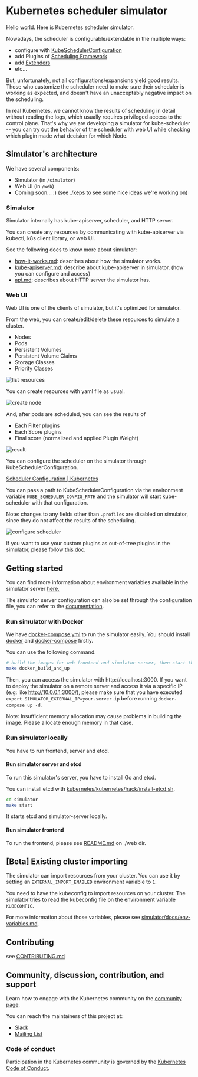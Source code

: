 # Kubernetes scheduler simulator

Hello world. Here is Kubernetes scheduler simulator.

Nowadays, the scheduler is configurable/extendable in the multiple ways:
- configure with [KubeSchedulerConfiguration](https://kubernetes.io/docs/reference/scheduling/config/)
- add Plugins of [Scheduling Framework](https://kubernetes.io/docs/concepts/scheduling-eviction/scheduling-framework/)
- add [Extenders](https://github.com/kubernetes/enhancements/tree/5320deb4834c05ad9fb491dcd361f952727ece3e/keps/sig-scheduling/1819-scheduler-extender)
- etc...

But, unfortunately, not all configurations/expansions yield good results.
Those who customize the scheduler need to make sure their scheduler is working as expected, and doesn't have an unacceptably negative impact on the scheduling.

In real Kubernetes, we cannot know the results of scheduling in detail without reading the logs, which usually requires privileged access to the control plane.
That's why we are developing a simulator for kube-scheduler -- you can try out the behavior of the scheduler with web UI while checking which plugin made what decision for which Node.

## Simulator's architecture

We have several components:
- Simulator (in `/simulator`)
- Web UI (in `/web`)
- Coming soon... :)  (see [./keps](./keps) to see some nice ideas we're working on)

### Simulator

Simulator internally has kube-apiserver, scheduler, and HTTP server.

You can create any resources by communicating with kube-apiserver via kubectl, k8s client library, or web UI.

See the following docs to know more about simulator:
- [how-it-works.md](simulator/docs/how-it-works.md): describes about how the simulator works.
- [kube-apiserver.md](simulator/docs/kube-apiserver.md): describe about kube-apiserver in simulator. (how you can configure and access)
- [api.md](simulator/docs/api.md): describes about HTTP server the simulator has.

### Web UI

Web UI is one of the clients of simulator, but it's optimized for simulator.

From the web, you can create/edit/delete these resources to simulate a cluster.

- Nodes
- Pods
- Persistent Volumes
- Persistent Volume Claims
- Storage Classes
- Priority Classes

![list resources](simulator/docs/images/resources.png)

You can create resources with yaml file as usual.

![create node](simulator/docs/images/create-node.png)

And, after pods are scheduled, you can see the results of

- Each Filter plugins
- Each Score plugins
- Final score (normalized and applied Plugin Weight)

![result](simulator/docs/images/result.jpg)

You can configure the scheduler on the simulator through KubeSchedulerConfiguration.

[Scheduler Configuration | Kubernetes](https://kubernetes.io/docs/reference/scheduling/config/)

You can pass a path to KubeSchedulerConfiguration via the environment variable `KUBE_SCHEDULER_CONFIG_PATH` and the simulator will start kube-scheduler with that configuration.

Note: changes to any fields other than `.profiles` are disabled on simulator, since they do not affect the results of the scheduling.

![configure scheduler](simulator/docs/images/schedulerconfiguration.png)

If you want to use your custom plugins as out-of-tree plugins in the simulator, please follow [this doc](simulator/docs/how-to-use-custom-plugins/README.md).

## Getting started

You can find more information about environment variables available in the simulator server
[here.](./simulator/docs/environment-variables.md)


The simulator server configuration can also be set through the configuration file, 
you can refer to the [documentation](./simulator/docs/simulator-server-config.md).

### Run simulator with Docker

We have [docker-compose.yml](docker-compose.yml) to run the simulator easily. You should install [docker](https://docs.docker.com/engine/install/) and [docker-compose](https://docker-docs.netlify.app/compose/install/) firstly.

You can use the following command.

```bash
# build the images for web frontend and simulator server, then start the containers.
make docker_build_and_up
```

Then, you can access the simulator with http://localhost:3000. If you want to deploy the simulator on a remote server and access it via a specific IP (e.g: like http://10.0.0.1:3000/), please make sure that you have executed `export SIMULATOR_EXTERNAL_IP=your.server.ip` before running `docker-compose up -d`.

Note: Insufficient memory allocation may cause problems in building the image.
Please allocate enough memory in that case.

### Run simulator locally

You have to run frontend, server and etcd.

#### Run simulator server and etcd

To run this simulator's server, you have to install Go and etcd.

You can install etcd with [kubernetes/kubernetes/hack/install-etcd.sh](https://github.com/kubernetes/kubernetes/blob/master/hack/install-etcd.sh).

```bash
cd simulator
make start
```

It starts etcd and simulator-server locally.

#### Run simulator frontend

To run the frontend, please see [README.md](web/README.md) on ./web dir.

## [Beta] Existing cluster importing


The simulator can import resources from your cluster.
You can use it by setting an `EXTERNAL_IMPORT_ENABLED` environment variable to `1`.

You need to have the kubeconfig to import resources on your cluster.
The simulator tries to read the kubeconfig file on the environment variable `KUBECONFIG`.

For more information about those variables, please see [simulator/docs/env-variables.md](simulator/docs/env-variables.md).

## Contributing

see [CONTRIBUTING.md](CONTRIBUTING.md)

## Community, discussion, contribution, and support

Learn how to engage with the Kubernetes community on the [community page](http://kubernetes.io/community/).

You can reach the maintainers of this project at:

- [Slack](http://slack.k8s.io/)
- [Mailing List](https://groups.google.com/forum/#!forum/kubernetes-dev)

### Code of conduct

Participation in the Kubernetes community is governed by the [Kubernetes Code of Conduct](code-of-conduct.md).

[owners]: https://git.k8s.io/community/contributors/guide/owners.md
[creative commons 4.0]: https://git.k8s.io/website/LICENSE
